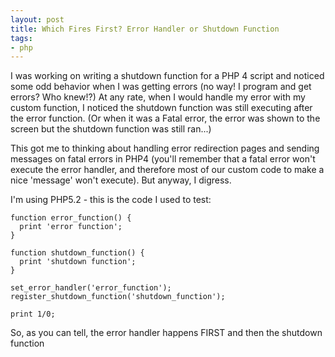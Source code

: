 ```yaml
---
layout: post
title: Which Fires First? Error Handler or Shutdown Function
tags:
- php
---
```

I was working on writing a shutdown function for a PHP 4 script and noticed some odd behavior when I was getting errors (no way! I program and get errors? Who knew!?)  At any rate, when I would handle my error with my custom function, I noticed the shutdown function was still executing after the error function.  (Or when it was a Fatal error, the error was shown to the screen but the shutdown function was still ran...)

This got me to thinking about handling error redirection pages and sending messages on fatal errors in PHP4 (you'll remember that a fatal error won't execute the error handler, and therefore most of our custom code to make a nice 'message' won't execute).  But anyway, I digress.

I'm using PHP5.2 - this is the code I used to test:

```php?start_inline=1
function error_function() {
  print 'error function';
}

function shutdown_function() {
  print 'shutdown function';
}

set_error_handler('error_function');
register_shutdown_function('shutdown_function');

print 1/0;
```

So, as you can tell, the error handler happens FIRST and then the shutdown function
